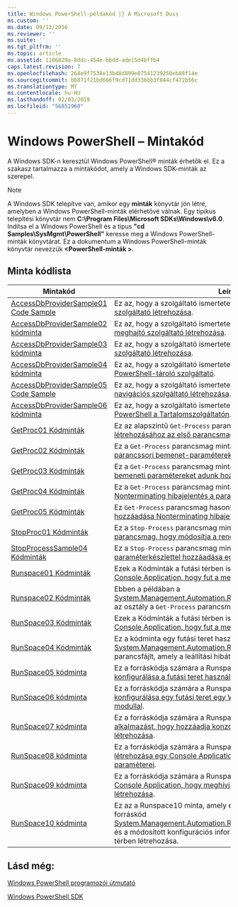 ```yaml
---
title: Windows PowerShell-példakód |} A Microsoft Docs
ms.custom: ''
ms.date: 09/13/2016
ms.reviewer: ''
ms.suite: ''
ms.tgt_pltfrm: ''
ms.topic: article
ms.assetid: 1106829a-8ddc-454e-bbdd-ade15d4bffb4
caps.latest.revision: 7
ms.openlocfilehash: 264e9f7538e13b48d899e87541239250eb88f14e
ms.sourcegitcommit: b6871f21bd666f9cd71dd336bb3f844cf472b56c
ms.translationtype: MT
ms.contentlocale: hu-HU
ms.lasthandoff: 02/03/2019
ms.locfileid: "56851960"
---
```

# <a name="windows-powershell-sample-code"></a>Windows PowerShell – Mintakód

A Windows SDK-n keresztül Windows PowerShell® minták érhetők el. Ez a szakasz tartalmazza a mintakódot, amely a Windows SDK-minták az szerepel.

> [!NOTE]
> A Windows SDK telepítve van, amikor egy **minták** könyvtár jön létre, amelyben a Windows PowerShell-minták elérhetővé válnak. Egy tipikus telepítési könyvtár nem **C:\Program Files\Microsoft SDKs\Windows\v6.0**. Indítsa el a Windows PowerShell és a típus **"cd Samples\SysMgmt\PowerShell"** keresse meg a Windows PowerShell-minták könyvtárat. Ez a dokumentum a Windows PowerShell-minták könyvtár nevezzük  **\<PowerShell-minták >**.

## <a name="sample-code-listing"></a>Minta kódlista

|Mintakód|Leírás|
|-----------------|-----------------|
|[AccessDbProviderSample01 Code Sample](./accessdbprovidersample01-code-sample.md)|Ez az, hogy a szolgáltató ismertetett [alapvető Windows PowerShell-szolgáltató létrehozása](./creating-a-basic-windows-powershell-provider.md).|
|[AccessDbProviderSample02 kódminta](./accessdbprovidersample02-code-sample.md)|Ez az, hogy a szolgáltató ismertetett [egy Windows PowerShell-meghajtó szolgáltató létrehozása](./creating-a-windows-powershell-drive-provider.md).|
|[AccessDbProviderSample03 kódminta](./accessdbprovidersample03-code-sample.md)|Ez az, hogy a szolgáltató ismertetett [egy Windows PowerShell elem szolgáltató létrehozása](./creating-a-windows-powershell-item-provider.md).|
|[AccessDbProviderSample04 kódminta](./accessdbprovidersample04-code-sample.md)|Ez az, hogy a szolgáltató ismertetett [létrehozása a Windows PowerShell-tároló szolgáltató](./creating-a-windows-powershell-container-provider.md).|
|[AccessDbProviderSample05 Code Sample](./accessdbprovidersample05-code-sample.md)|Ez az, hogy a szolgáltató ismertetett [egy Windows PowerShell navigációs szolgáltató létrehozása](./creating-a-windows-powershell-navigation-provider.md).|
|[AccessDbProviderSample06 kódminta](./accessdbprovidersample06-code-sample.md)|Ez az, hogy a szolgáltató ismertetett [létrehozása a Windows PowerShell a Tartalomszolgáltatón](./creating-a-windows-powershell-content-provider.md).|
|[GetProc01 Kódminták](./getproc01-code-samples.md)|Ez az alapszintű `Get-Process` parancsmag minta ismertetett [létrehozásához az első parancsmag](../cmdlet/creating-a-cmdlet-without-parameters.md).|
|[GetProc02 Kódminták](./getproc02-code-samples.md)|Ez a `Get-Process` parancsmag minta ismertetett [a folyamat parancssori bemenet-paramétereket adunk hozzá](../cmdlet/adding-parameters-that-process-command-line-input.md).|
|[GetProc03 Kódminták](./getproc03-code-samples.md)|Ez a `Get-Process` parancsmag minta ismertetett [a folyamat folyamat bemeneti paramétereket adunk hozzá](../cmdlet/adding-parameters-that-process-pipeline-input.md).|
|[GetProc04 Kódminták](./getproc04-code-samples.md)|Ez a `Get-Process` parancsmag minta ismertetett [hozzáadása Nonterminating hibajelentés a parancsmaghoz](../cmdlet/adding-non-terminating-error-reporting-to-your-cmdlet.md).|
|[GetProc05 Kódminták](./getproc05-code-samples.md)|Ez `Get-Process` parancsmag hasonlít a parancsmag ismertetett [hozzáadása Nonterminating hibajelentés a parancsmaghoz](../cmdlet/adding-non-terminating-error-reporting-to-your-cmdlet.md).|
|[StopProc01 Kódminták](./stopproc01-code-samples.md)|Ez a `Stop-Process` parancsmag minta ismertetett [létrehozása egy parancsmag, hogy módosítja a rendszer](../cmdlet/creating-a-cmdlet-that-modifies-the-system.md).|
|[StopProcessSample04 Kódminták](./stopprocesssample04-code-samples.md)|Ez a `Stop-Process` parancsmag minta ismertetett [paraméterkészlettel hozzáadása egy parancsmag](../cmdlet/adding-parameter-sets-to-a-cmdlet.md).|
|[Runspace01 Kódminták](./runspace01-code-samples.md)|Ezek a Kódminták a futási térben ismertetett [létrehozása egy Console Application, hogy fut a megadott parancs](http://msdn.microsoft.com/en-us/793a6570-a072-4799-840b-172f28ce620e).|
|[Runspace02 Kódminták](./runspace02-code-samples.md)|Ebben a példában a [System.Management.Automation.Runspaceinvoke](/dotnet/api/System.Management.Automation.RunspaceInvoke) végrehajtásához az osztály a `Get-Process` parancsmag szinkron módon történik.|
|[RunSpace03 Kódminták](./runspace03-code-samples.md)|Ezek a Kódminták a futási térben ismertetett [létrehozása egy Console Application, hogy fut a megadott parancsfájl](http://msdn.microsoft.com/en-us/a93e6006-36db-4bcc-b9da-c5bebf4ffd68).|
|[RunSpace04 Kódminták](./runspace04-code-samples.md)|Ez a kódminta egy futási teret használ, az a [System.Management.Automation.Runspaceinvoke](/dotnet/api/System.Management.Automation.RunspaceInvoke) osztály egy parancsfájlt, amely a leállítási hibát generál végrehajtásához.|
|[RunSpace05 kódminta](./runspace05-code-sample.md)|Ez a forráskódja számára a Runspace05 minta ismertetett [konfigurálása a futási teret használ RunspaceConfiguration](http://msdn.microsoft.com/en-us/42681d19-2d05-4975-befd-afb1990e79b2).|
|[RunSpace06 kódminta](./runspace06-code-sample.md)|Ez a forráskódja számára a Runspace06 minta ismertetett [konfigurálása egy futási teret egy Windows PowerShell beépülő modullal](http://msdn.microsoft.com/en-us/a7289ee8-9732-49ee-91c7-d533e9538b83).|
|[RunSpace07 kódminta](./runspace07-code-sample.md)|Ez a forráskódja számára a Runspace07 minta ismertetett [egy alkalmazást, hogy hozzáadja konzolparancsok egy folyamat létrehozása](http://msdn.microsoft.com/en-us/01eb7808-e97b-4905-80be-9e2fa38c262e).|
|[RunSpace08 kódminta](./runspace08-code-sample.md)|Ez a forráskódja számára a Runspace08 minta ismertetett [létrehozása egy Console Application, hogy hozzáadja a parancs paraméterei](http://msdn.microsoft.com/en-us/848b2b46-60f1-4a86-b448-cfc7c0cccfba).|
|[RunSpace09 kódminta](./runspace09-code-sample.md)|Ez a forráskódja számára a Runspace09 minta ismertetett [egy Console Application, hogy meghívja a folyamat aszinkron módon létrehozása](http://msdn.microsoft.com/en-us/198c1c94-2a06-457e-93ce-c0d910618e47).|
|[RunSpace10 kódminta](./runspace10-code-sample.md)|Ez az a Runspace10 minta, amely egy parancsmag hozzáadja a forráskód [System.Management.Automation.Runspaces.Runspaceconfiguration](/dotnet/api/System.Management.Automation.Runspaces.RunspaceConfiguration) és a módosított konfigurációs információk segítségével a futási térben létrehozása.|

## <a name="see-also"></a>Lásd még:

[Windows PowerShell programozói útmutató](./windows-powershell-programmer-s-guide.md)

[Windows PowerShell SDK](../windows-powershell-reference.md)